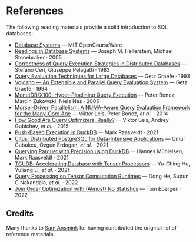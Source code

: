 # References

The following reading materials provide a solid introduction to SQL databases:

- [Database Systems](https://ocw.mit.edu/courses/6-830-database-systems-fall-2010/pages/readings/) — MIT OpenCourseWare
- [Readings in Database Systems](https://mitpress.mit.edu/9780262693141/) — Joseph M. Hellerstein, Michael Stonebraker · 2005
- [Correctness of Query Execution Strategies in Distributed Databases](https://dl.acm.org/doi/pdf/10.1145/319996.320009) — Stefano Ceri, Giuseppe Pelagatti · 1983
- [Query Evaluation Techniques for Large Databases](https://dl.acm.org/doi/pdf/10.1145/152610.152611) — Getz Graefe · 1993
- [Volcano — An Extensible and Parallel Query Evaluation System](https://paperhub.s3.amazonaws.com/dace52a42c07f7f8348b08dc2b186061.pdf) — Getz Graefe · 1994
- [MonetDB/X100: Hyper-Pipelining Query Execution](https://www.researchgate.net/publication/45338800_MonetDBX100_Hyper-Pipelining_Query_Execution) — Peter Boncz, Marcin Zukowski, Niels Nes · 2005
- [Morsel-Driven Parallelism: A NUMA-Aware Query Evaluation Framework for the Many-Core Age](https://dl.acm.org/doi/pdf/10.1145/2588555.2610507) — Viktor Leis, Peter Boncz, *et al.* · 2014
- [How Good Are Query Optimizers, Really?](https://15721.courses.cs.cmu.edu/spring2020/papers/22-costmodels/p204-leis.pdf) — Viktor Leis, Andrey Gubichev, *et al.* · 2015
- [Push-Based Execution in DuckDB](https://www.youtube.com/watch?v=MA0OsvYFGrc) — Mark Raasveldt · 2021
- [Citus: Distributed PostgreSQL for Data-Intensive Applications](https://dl.acm.org/doi/pdf/10.1145/3448016.3457551) — Umur Cubukcu, Ozgun Erdogan, *et al.* · 2021
- [Querying Parquet with Precision using DuckDB](https://duckdb.org/2021/06/25/querying-parquet.html) — Hannes Mühleisen, Mark Raasveldt · 2021
- [TCUDB: Accelerating Database with Tensor Processors](https://arxiv.org/pdf/2112.07552.pdf) — Yu-Ching Hu, Yuliang Li, *et al.* · 2021
- [Query Processing on Tensor Computation Runtimes](https://arxiv.org/pdf/2203.01877.pdf) — Dong He, Supun C Nakandala, *et al.* · 2022
- [Join Order Optimization with (Almost) No Statistics](https://homepages.cwi.nl/~boncz/msc/2022-TomEbergen.pdf) — Tom Ebergen · 2022

## Credits
Many thanks to [Sam Ansmink](https://github.com/samansmink) for having contributed the original list of reference materials.
